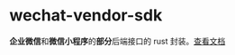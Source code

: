 # wechat-vendor-sdk

**企业微信**和**微信小程序**的**部分**后端接口的 rust 封装。[查看文档](https://docs.rs/wechat-vendor-sdk/)
